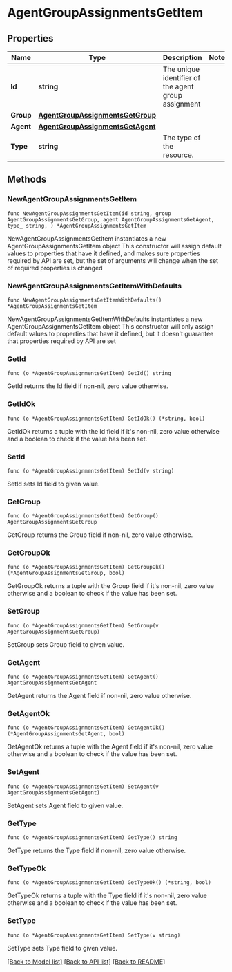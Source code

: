 # AgentGroupAssignmentsGetItem

## Properties

Name | Type | Description | Notes
------------ | ------------- | ------------- | -------------
**Id** | **string** | The unique identifier of the agent group assignment | 
**Group** | [**AgentGroupAssignmentsGetGroup**](AgentGroupAssignmentsGetGroup.md) |  | 
**Agent** | [**AgentGroupAssignmentsGetAgent**](AgentGroupAssignmentsGetAgent.md) |  | 
**Type** | **string** | The type of the resource. | 

## Methods

### NewAgentGroupAssignmentsGetItem

`func NewAgentGroupAssignmentsGetItem(id string, group AgentGroupAssignmentsGetGroup, agent AgentGroupAssignmentsGetAgent, type_ string, ) *AgentGroupAssignmentsGetItem`

NewAgentGroupAssignmentsGetItem instantiates a new AgentGroupAssignmentsGetItem object
This constructor will assign default values to properties that have it defined,
and makes sure properties required by API are set, but the set of arguments
will change when the set of required properties is changed

### NewAgentGroupAssignmentsGetItemWithDefaults

`func NewAgentGroupAssignmentsGetItemWithDefaults() *AgentGroupAssignmentsGetItem`

NewAgentGroupAssignmentsGetItemWithDefaults instantiates a new AgentGroupAssignmentsGetItem object
This constructor will only assign default values to properties that have it defined,
but it doesn't guarantee that properties required by API are set

### GetId

`func (o *AgentGroupAssignmentsGetItem) GetId() string`

GetId returns the Id field if non-nil, zero value otherwise.

### GetIdOk

`func (o *AgentGroupAssignmentsGetItem) GetIdOk() (*string, bool)`

GetIdOk returns a tuple with the Id field if it's non-nil, zero value otherwise
and a boolean to check if the value has been set.

### SetId

`func (o *AgentGroupAssignmentsGetItem) SetId(v string)`

SetId sets Id field to given value.


### GetGroup

`func (o *AgentGroupAssignmentsGetItem) GetGroup() AgentGroupAssignmentsGetGroup`

GetGroup returns the Group field if non-nil, zero value otherwise.

### GetGroupOk

`func (o *AgentGroupAssignmentsGetItem) GetGroupOk() (*AgentGroupAssignmentsGetGroup, bool)`

GetGroupOk returns a tuple with the Group field if it's non-nil, zero value otherwise
and a boolean to check if the value has been set.

### SetGroup

`func (o *AgentGroupAssignmentsGetItem) SetGroup(v AgentGroupAssignmentsGetGroup)`

SetGroup sets Group field to given value.


### GetAgent

`func (o *AgentGroupAssignmentsGetItem) GetAgent() AgentGroupAssignmentsGetAgent`

GetAgent returns the Agent field if non-nil, zero value otherwise.

### GetAgentOk

`func (o *AgentGroupAssignmentsGetItem) GetAgentOk() (*AgentGroupAssignmentsGetAgent, bool)`

GetAgentOk returns a tuple with the Agent field if it's non-nil, zero value otherwise
and a boolean to check if the value has been set.

### SetAgent

`func (o *AgentGroupAssignmentsGetItem) SetAgent(v AgentGroupAssignmentsGetAgent)`

SetAgent sets Agent field to given value.


### GetType

`func (o *AgentGroupAssignmentsGetItem) GetType() string`

GetType returns the Type field if non-nil, zero value otherwise.

### GetTypeOk

`func (o *AgentGroupAssignmentsGetItem) GetTypeOk() (*string, bool)`

GetTypeOk returns a tuple with the Type field if it's non-nil, zero value otherwise
and a boolean to check if the value has been set.

### SetType

`func (o *AgentGroupAssignmentsGetItem) SetType(v string)`

SetType sets Type field to given value.



[[Back to Model list]](../README.md#documentation-for-models) [[Back to API list]](../README.md#documentation-for-api-endpoints) [[Back to README]](../README.md)


